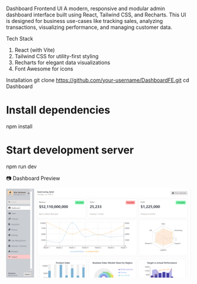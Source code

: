 Dashboard Frontend UI
A modern, responsive and modular admin dashboard interface built using React, Tailwind CSS, and Recharts.
This UI is designed for business use-cases like tracking sales, analyzing transactions, visualizing performance, and managing customer data.



Tech Stack

1) React (with Vite)
2) Tailwind CSS for utility-first styling
3) Recharts for elegant data visualizations
4) Font Awesome for icons


Installation
git clone https://github.com/your-username/DashboardFE.git
cd Dashboard

# Install dependencies
npm install

# Start development server
npm run dev

📷 Dashboard Preview

![Dashboard Preview](public/dashboard-preview.png)
